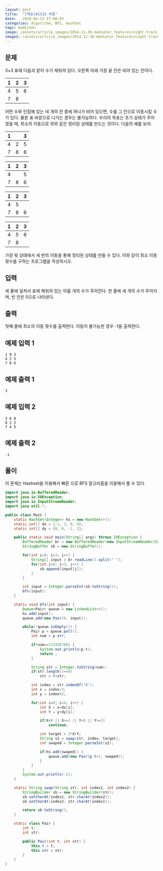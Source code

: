 ```yaml
---
layout: post
title:  "[백준]#1525 퍼즐"
date:   2020-04-23 17:00:03
categories: Algorithm, BFS, HashSet
tags: baekjoon
image: /assets/article_images/2014-11-30-mediator_features/night-track.JPG
image2: /assets/article_images/2014-11-30-mediator_features/night-track-mobile.JPG
---
```


문제
--------------------

3×3 표에 다음과 같이 수가 채워져 있다. 오른쪽 아래 가장 끝 칸은 비어 있는 칸이다.

|1|2|3|
|---|---|---|
|4|5|6|
|7|8|	|

어떤 수와 인접해 있는 네 개의 칸 중에 하나가 비어 있으면, 수를 그 칸으로 이동시킬 수가 있다. 물론 표 바깥으로 나가는 경우는 불가능하다. 우리의 목표는 초기 상태가 주어졌을 때, 최소의 이동으로 위와 같은 정리된 상태를 만드는 것이다. 다음의 예를 보자.

|1| |3|
|---|---|---|
|4|2|5|
|7|8|6|

|1|2|3|
|---|---|---|
|4| |5|
|7|8|6|

|1|2|3|
|---|---|---|
|4|5| |
|7|8|6|

|1|2|3|
|---|---|---|
|4|5|6|
|7|8|	|

가장 윗 상태에서 세 번의 이동을 통해 정리된 상태를 만들 수 있다. 이와 같이 최소 이동 횟수를 구하는 프로그램을 작성하시오.

입력
---------------------------

세 줄에 걸쳐서 표에 채워져 있는 아홉 개의 수가 주어진다. 한 줄에 세 개의 수가 주어지며, 빈 칸은 0으로 나타낸다.

출력
----------------

첫째 줄에 최소의 이동 횟수를 출력한다. 이동이 불가능한 경우 -1을 출력한다.

예제 입력 1 
----------------------

```
1 0 3
4 2 5
7 8 6
```

예제 출력 1 
------------------------

```
3
```

예제 입력 2
----------------------

```
3 6 0
8 1 2
7 4 5
```

예제 출력 2
------------------------

```
-1
```

풀이
--------------------------

이 문제는 Hashset을 이용해서 빠른 으로 BFS 알고리즘을 이용해서 풀 수 있다.

```java
import java.io.BufferedReader;
import java.io.IOException;
import java.io.InputStreamReader;
import java.util.*;

public class Main {
    static HashSet<Integer> hs = new HashSet<>();
    static int[] dx = {-1, 1, 0, 0};
    static int[] dy = {0, 0, -1, 1};

    public static void main(String[] args) throws IOException {
        BufferedReader br = new BufferedReader(new InputStreamReader(System.in));
        StringBuffer sb = new StringBuffer();

        for(int i=0; i<3; i++) {
            String[] input = br.readLine().split(" ");
            for(int j=0; j<3; j++) {
                sb.append(input[j]);
            }
        }

        int input = Integer.parseInt(sb.toString());
        bfs(input);
    }

    static void bfs(int input) {
        Queue<Pair> queue = new LinkedList<>();
        hs.add(input);
        queue.add(new Pair(0, input));

        while(!queue.isEmpty()) {
            Pair p = queue.poll();
            int num = p.str;

            if(num==123456780) {
                System.out.println(p.t);
                return ;
            }

            String str = Integer.toString(num);
            if(str.length()==8)
                str = 0+str;

            int index = str.indexOf('0');
            int x = index/3;
            int y = index%3;

            for(int i=0; i<4; i++) {
                int X = x+dx[i];
                int Y = y+dy[i];

                if(X<0 || X>=3 || Y<0 || Y>=3)
                    continue;

                int target = 3*X+Y;
                String s2 = swap(str, index, target);
                int swaped = Integer.parseInt(s2);

                if(hs.add(swaped)) {
                    queue.add(new Pair(p.t+1, swaped));
                }
            }
        }
        System.out.println(-1);
    }

    static String swap(String str, int index1, int index2) {
        StringBuilder sb = new StringBuilder(str);
        sb.setCharAt(index1, str.charAt(index2));
        sb.setCharAt(index2, str.charAt(index1));

        return sb.toString();
    }

    static class Pair {
        int t;
        int str;

        public Pair(int t, int str) {
            this.t = t;
            this.str = str;
        }
    }
}
```
